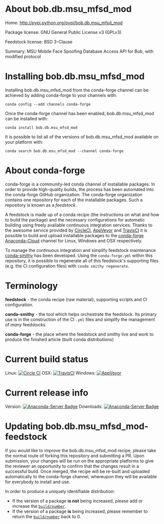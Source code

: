 About bob.db.msu_mfsd_mod
=========================

Home: http://pypi.python.org/pypi/bob.db.msu_mfsd_mod

Package license: GNU General Public License v3 (GPLv3)

Feedstock license: BSD 3-Clause

Summary: MSU Mobile Face Spoofing Database Access API for Bob, with modified protocol



Installing bob.db.msu_mfsd_mod
==============================

Installing bob.db.msu_mfsd_mod from the conda-forge channel can be achieved by adding conda-forge to your channels with:

```
conda config --add channels conda-forge
```

Once the conda-forge channel has been enabled, bob.db.msu_mfsd_mod can be installed with:

```
conda install bob.db.msu_mfsd_mod
```

It is possible to list all of the versions of bob.db.msu_mfsd_mod available on your platform with:

```
conda search bob.db.msu_mfsd_mod --channel conda-forge
```


About conda-forge
=================

conda-forge is a community-led conda channel of installable packages.
In order to provide high-quality builds, the process has been automated into the
conda-forge GitHub organization. The conda-forge organization contains one repository 
for each of the installable packages. Such a repository is known as a *feedstock*.

A feedstock is made up of a conda recipe (the instructions on what and how to build
the package) and the necessary configurations for automatic building using freely
available continuous integration services. Thanks to the awesome service provided by
[CircleCI](https://circleci.com/), [AppVeyor](http://www.appveyor.com/)
and [TravisCI](https://travis-ci.org/) it is possible to build and upload installable
packages to the [conda-forge](https://anaconda.org/conda-forge)
[Anaconda-Cloud](http://docs.anaconda.org/) channel for Linux, Windows and OSX respectively.

To manage the continuous integration and simplify feedstock maintenance
[conda-smithy](http://github.com/conda-forge/conda-smithy) has been developed.
Using the ``conda-forge.yml`` within this repository, it is possible to regenerate all of
this feedstock's supporting files (e.g. the CI configuration files) with ``conda smithy regenerate``.


Terminology
===========

**feedstock** - the conda recipe (raw material), supporting scripts and CI configuration.

**conda-smithy** - the tool which helps orchestrate the feedstock.
                   Its primary use is in the construction of the CI ``.yml`` files
                   and simplify the management of *many* feedstocks.

**conda-forge** - the place where the feedstock and smithy live and work to
                  produce the finished article (built conda distributions)

Current build status
====================

Linux: [![Circle CI](https://circleci.com/gh/conda-forge/bob.db.msu_mfsd_mod-feedstock.svg?style=svg)](https://circleci.com/gh/conda-forge/bob.db.msu_mfsd_mod-feedstock)
OSX: [![TravisCI](https://travis-ci.org/conda-forge/bob.db.msu_mfsd_mod-feedstock.svg?branch=master)](https://travis-ci.org/conda-forge/bob.db.msu_mfsd_mod-feedstock) 
Windows: [![AppVeyor](https://ci.appveyor.com/api/projects/status/github/conda-forge/bob-db-msu-mfsd-mod-feedstock?svg=True)](https://ci.appveyor.com/project/conda-forge/bob-db-msu-mfsd-mod-feedstock/branch/master)

Current release info
====================
Version: [![Anaconda-Server Badge](https://anaconda.org/conda-forge/bob.db.msu_mfsd_mod/badges/version.svg)](https://anaconda.org/conda-forge/bob.db.msu_mfsd_mod)
Downloads: [![Anaconda-Server Badge](https://anaconda.org/conda-forge/bob.db.msu_mfsd_mod/badges/downloads.svg)](https://anaconda.org/conda-forge/bob.db.msu_mfsd_mod)


Updating bob.db.msu_mfsd_mod-feedstock
======================================

If you would like to improve the bob.db.msu_mfsd_mod recipe, please take the normal
route of forking this repository and submitting a PR. Upon submission, your changes will
be run on the appropriate platforms to give the reviewer an opportunity to confirm that the
changes result in a successful build. Once merged, the recipe will be re-built and uploaded
automatically to the conda-forge channel, whereupon they will be available for everybody to
install and use.

In order to produce a uniquely identifiable distribution:
 * If the version of a package **is not** being increased, please add or increase
   the [``build/number``](http://conda.pydata.org/docs/building/meta-yaml.html#build-number-and-string). 
 * If the version of a package **is** being increased, please remember to return
   the [``build/number``](http://conda.pydata.org/docs/building/meta-yaml.html#build-number-and-string)
   back to 0.
